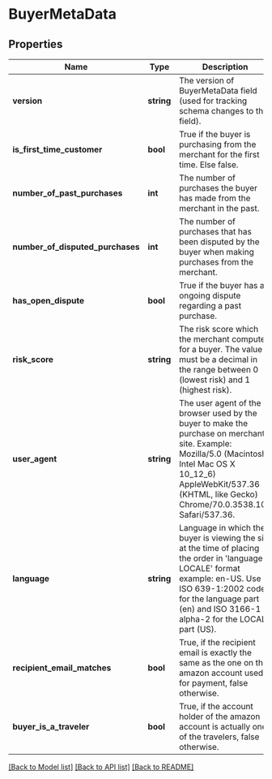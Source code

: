 # BuyerMetaData

## Properties
Name | Type | Description | Notes
------------ | ------------- | ------------- | -------------
**version** | **string** | The version of BuyerMetaData field (used for tracking schema changes to the field). | [optional] 
**is_first_time_customer** | **bool** | True if the buyer is purchasing from the merchant for the first time. Else false. | [optional] 
**number_of_past_purchases** | **int** | The number of purchases the buyer has made from the merchant in the past. | [optional] 
**number_of_disputed_purchases** | **int** | The number of purchases that has been disputed by the buyer when making purchases from the merchant. | [optional] 
**has_open_dispute** | **bool** | True if the buyer has an ongoing dispute regarding a past purchase. | [optional] 
**risk_score** | **string** | The risk score which the merchant computes for a buyer. The value must be a decimal in the range between 0 (lowest risk) and 1 (highest risk). | [optional] 
**user_agent** | **string** | The user agent of the browser used by the buyer to make the purchase on merchant site. Example: Mozilla/5.0 (Macintosh; Intel Mac OS X 10_12_6) AppleWebKit/537.36 (KHTML, like Gecko) Chrome/70.0.3538.102 Safari/537.36. | [optional] 
**language** | **string** | Language in which the buyer is viewing the site at the time of placing the order in &#x27;language-LOCALE&#x27; format example: en-US. Use ISO 639-1:2002 code for the language part (en) and ISO 3166-1 alpha-2 for the LOCALE part (US). | [optional] 
**recipient_email_matches** | **bool** | True, if the recipient email is exactly the same as the one on the amazon account used for payment, false otherwise. | [optional] 
**buyer_is_a_traveler** | **bool** | True, if the account holder of the amazon account is actually one of the travelers, false otherwise. | [optional] 

[[Back to Model list]](../../README.md#documentation-for-models) [[Back to API list]](../../README.md#documentation-for-api-endpoints) [[Back to README]](../../README.md)

